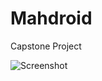 Mahdroid
========

Capstone Project

![Screenshot](https://www.dropbox.com/s/p9qog2o3qluks1u/Screenshot_2014-05-02-14-56-30.png)
